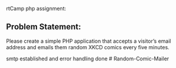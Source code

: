 rtCamp php assignment:

## Problem Statement:

Please create a simple PHP application that accepts a visitor’s email address and emails them random XKCD comics every five minutes.

smtp established and error handling done
#   R a n d o m - C o m i c - M a i l e r  
 